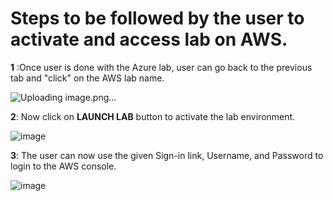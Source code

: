 # Steps to be followed by the user to activate and access lab on AWS.


**1**	:Once user is done with the Azure lab, user can go back to the previous tab and "click" on the AWS lab name.

![Uploading image.png…]()

**2**: Now click on **LAUNCH LAB** button to activate the lab environment.

![image](https://user-images.githubusercontent.com/85232046/160364379-84e73ed3-9904-4fcf-9edb-b94a6e45a255.png)

**3**:	The user can now use the given Sign-in link, Username, and Password to login to the AWS console.

![image](https://user-images.githubusercontent.com/85232046/160365310-d061973b-2829-425f-891c-7a7b94600944.png)
